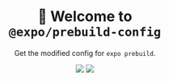 <!-- Title -->
<h1 align="center">
👋 Welcome to <br><code>@expo/prebuild-config</code>
</h1>

<p align="center">Get the modified config for <code>expo prebuild</code>.</p>

<p align="center">
  <img src="https://flat.badgen.net/packagephobia/install/@expo/prebuild-config">

  <a href="https://www.npmjs.com/package/@expo/prebuild-config">
    <img src="https://flat.badgen.net/npm/dw/@expo/prebuild-config" target="_blank" />
  </a>
</p>

<!-- Body -->

